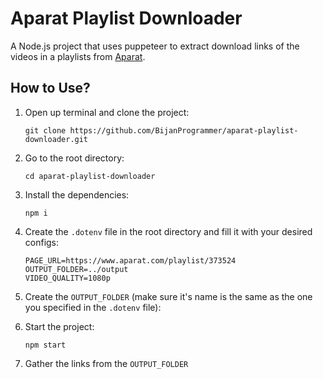 # Aparat Playlist Downloader

A Node.js project that uses puppeteer to extract download links of the videos in a playlists from [Aparat](https://www.aparat.com/).

## How to Use?

1. Open up terminal and clone the project:

    ```shell
    git clone https://github.com/BijanProgrammer/aparat-playlist-downloader.git
    ```

2. Go to the root directory:

    ```shell
    cd aparat-playlist-downloader
    ```

3. Install the dependencies:

    ```shell
    npm i
    ```

4. Create the `.dotenv` file in the root directory and fill it with your desired configs:

    ```
    PAGE_URL=https://www.aparat.com/playlist/373524
    OUTPUT_FOLDER=../output
    VIDEO_QUALITY=1080p
    ```

5. Create the `OUTPUT_FOLDER` (make sure it's name is the same as the one you specified in the `.dotenv` file):

6. Start the project:

    ```shell
    npm start
    ```

7. Gather the links from the `OUTPUT_FOLDER`
